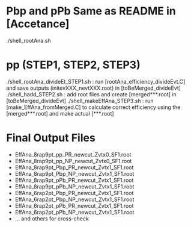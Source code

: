 # Pbp and pPb Same as README in [Accetance]
  ./shell_rootAna.sh

# pp (STEP1, STEP2, STEP3) 
  ./shell_rootAna_divideEt_STEP1.sh : run [rootAna_efficiency_divideEvt.C] and save outputs (initevXXX_nevtXXX.root) in [toBeMerged_divideEvt]
  ./shell_hadd_STEP2.sh : add root files and create [merged***.root] in [toBeMerged_divideEvt]
  ./shell_makeEffAna_STEP3.sh : run [make_EffAna_fromMerged.C] to calculate correct efficiency using the [merged***.root] and make actual [***.root]

# Final Output Files
- EffAna_8rap9pt_pp_PR_newcut_Zvtx0_SF1.root
- EffAna_8rap9pt_pp_NP_newcut_Zvtx0_SF1.root
- EffAna_8rap9pt_Pbp_PR_newcut_Zvtx1_SF1.root
- EffAna_8rap9pt_Pbp_NP_newcut_Zvtx1_SF1.root
- EffAna_8rap9pt_pPb_PR_newcut_Zvtx1_SF1.root
- EffAna_8rap9pt_pPb_NP_newcut_Zvtx1_SF1.root
- EffAna_6rap2pt_Pbp_PR_newcut_Zvtx1_SF1.root
- EffAna_6rap2pt_Pbp_NP_newcut_Zvtx1_SF1.root
- EffAna_6rap2pt_pPb_PR_newcut_Zvtx1_SF1.root
- EffAna_6rap2pt_pPb_NP_newcut_Zvtx1_SF1.root
- ... and others for cross-check

